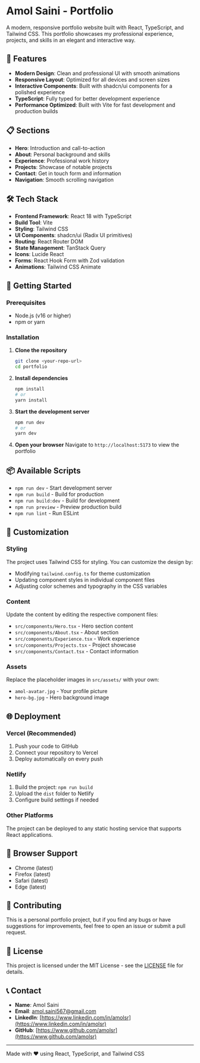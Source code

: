 # Amol Saini - Portfolio

A modern, responsive portfolio website built with React, TypeScript, and Tailwind CSS. This portfolio showcases my professional experience, projects, and skills in an elegant and interactive way.

## 🚀 Features

- **Modern Design**: Clean and professional UI with smooth animations
- **Responsive Layout**: Optimized for all devices and screen sizes
- **Interactive Components**: Built with shadcn/ui components for a polished experience
- **TypeScript**: Fully typed for better development experience
- **Performance Optimized**: Built with Vite for fast development and production builds

## 📋 Sections

- **Hero**: Introduction and call-to-action
- **About**: Personal background and skills
- **Experience**: Professional work history
- **Projects**: Showcase of notable projects
- **Contact**: Get in touch form and information
- **Navigation**: Smooth scrolling navigation

## 🛠️ Tech Stack

- **Frontend Framework**: React 18 with TypeScript
- **Build Tool**: Vite
- **Styling**: Tailwind CSS
- **UI Components**: shadcn/ui (Radix UI primitives)
- **Routing**: React Router DOM
- **State Management**: TanStack Query
- **Icons**: Lucide React
- **Forms**: React Hook Form with Zod validation
- **Animations**: Tailwind CSS Animate

## 🚀 Getting Started

### Prerequisites

- Node.js (v16 or higher)
- npm or yarn

### Installation

1. **Clone the repository**
   ```bash
   git clone <your-repo-url>
   cd portfolio
   ```

2. **Install dependencies**
   ```bash
   npm install
   # or
   yarn install
   ```

3. **Start the development server**
   ```bash
   npm run dev
   # or
   yarn dev
   ```

4. **Open your browser**
   Navigate to `http://localhost:5173` to view the portfolio

## 📦 Available Scripts

- `npm run dev` - Start development server
- `npm run build` - Build for production
- `npm run build:dev` - Build for development
- `npm run preview` - Preview production build
- `npm run lint` - Run ESLint

## 🎨 Customization

### Styling
The project uses Tailwind CSS for styling. You can customize the design by:
- Modifying `tailwind.config.ts` for theme customization
- Updating component styles in individual component files
- Adjusting color schemes and typography in the CSS variables

### Content
Update the content by editing the respective component files:
- `src/components/Hero.tsx` - Hero section content
- `src/components/About.tsx` - About section
- `src/components/Experience.tsx` - Work experience
- `src/components/Projects.tsx` - Project showcase
- `src/components/Contact.tsx` - Contact information

### Assets
Replace the placeholder images in `src/assets/` with your own:
- `amol-avatar.jpg` - Your profile picture
- `hero-bg.jpg` - Hero background image

## 🌐 Deployment

### Vercel (Recommended)
1. Push your code to GitHub
2. Connect your repository to Vercel
3. Deploy automatically on every push

### Netlify
1. Build the project: `npm run build`
2. Upload the `dist` folder to Netlify
3. Configure build settings if needed

### Other Platforms
The project can be deployed to any static hosting service that supports React applications.

## 📱 Browser Support

- Chrome (latest)
- Firefox (latest)
- Safari (latest)
- Edge (latest)

## 🤝 Contributing

This is a personal portfolio project, but if you find any bugs or have suggestions for improvements, feel free to open an issue or submit a pull request.

## 📄 License

This project is licensed under the MIT License - see the [LICENSE](LICENSE) file for details.

## 📞 Contact

- **Name**: Amol Saini
- **Email**: amol.saini567@gmail.com
- **LinkedIn**: [https://www.linkedin.com/in/amolsr](https://www.linkedin.com/in/amolsr)
- **GitHub**: [https://www.github.com/amolsr](https://www.github.com/amolsr)

---

Made with ❤️ using React, TypeScript, and Tailwind CSS

